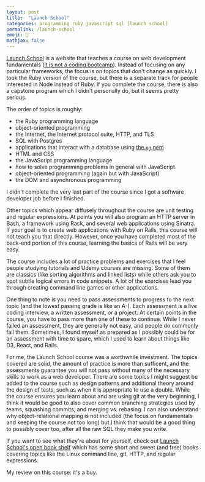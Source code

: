 ```yaml
---
layout: post
title:  "Launch School"
categories: programming ruby javascript sql [launch school]
permalink: /launch-school
emoji: 🙂
mathjax: false
---
```


[Launch School](https://launchschool.com) is a website that teaches a course on web development fundamentals ([it is not a coding bootcamp](https://medium.com/launch-school/were-not-a-bootcamp-c33901412c38)). Instead of focusing on any particular frameworks, the focus is on topics that don't change as quickly. I took the Ruby version of the course, but there is a separate track for people interested in Node instead of Ruby. If you complete the course, there is also a capstone program which I didn't personally do, but it seems pretty serious.

The order of topics is roughly:
- the Ruby programming language
- object-oriented programming
- the Internet, the Internet protocol suite, HTTP, and TLS
- SQL with Postgres
- applications that interact with a database using [the `pg` gem](https://github.com/ged/ruby-pg)
- HTML and CSS
- the JavaScript programming language
- how to solve programming problems in general with JavaScript
- object-oriented programming (again but with JavaScript)
- the DOM and asynchronous programming

I didn't complete the very last part of the course since I got a software developer job before I finished.

Other topics which appear diffusely throughout the course are unit testing and regular expressions. At points you will also program an HTTP server in Bash, a framework using Rack, and several web applications using Sinatra. If your goal is to create web applications with Ruby on Rails, this course will not teach you that directly. However, once you have completed most of the back-end portion of this course, learning the basics of Rails will be very easy.

The course includes a lot of practice problems and exercises that I feel people studying tutorials and Udemy courses are missing. Some of them are classics (like sorting algorithms and linked lists) while others ask you to spot subtle logical errors in code snippets. A lot of the exercises lead you through creating command line games or other applications.

One thing to note is you need to pass assessments to progress to the next topic (and the lowest passing grade is like an A-). Each assessment is a live coding interview, a written assessment, or a project. At certain points in the course, you have to pass more than one of these to continue. While I never failed an assessment, they are generally not easy, and people do commonly fail them. Sometimes, I found myself as prepared as I possibly could be for an assessment with time to spare, which I used to learn about things like D3, React, and Rails.

For me, the Launch School course was a worthwhile investment. The topics covered are solid, the amount of practice is more than sufficent, and the assessments guarantee you will not pass without many of the necessary skills to work as a web developer. There are some topics I might suggest be added to the course such as design patterns and additional theory around the design of tests, such as when it is appropriate to use a double. While the course ensures you learn about and are using git at the very beginning, I think it would be good to also cover common branching strategies used by teams, squashing commits, and merging vs. rebasing. I can also understand why object-relational mapping is not included (the focus on fundamentals and keeping the course not too long) but I think that would be a good thing to possibly cover too, after all the raw SQL they make you write.

If you want to see what they're about for yourself, check out [Launch School's open book shelf](https://launchschool.com/books) which has some short and sweet (and free) books covering topics like the Linux command line, git, HTTP, and regular expressions.

My review on this course: it's a buy.